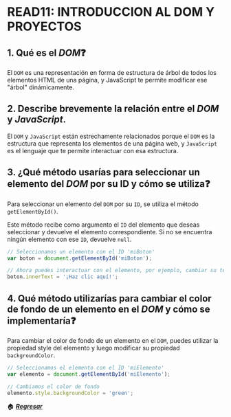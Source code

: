 # READ11: INTRODUCCION AL DOM Y PROYECTOS

## 1. Qué es el ***DOM***❓

El ```DOM``` es una representación en forma de estructura de árbol de todos los elementos HTML de una página, y JavaScript te permite modificar ese "árbol" dinámicamente.

## 2. Describe brevemente la relación entre el ***DOM*** y ***JavaScript***.

El ```DOM``` y ```JavaScript``` están estrechamente relacionados porque el ```DOM``` es la estructura que representa los elementos de una página web, y ```JavaScript``` es el lenguaje que te permite interactuar con esa estructura.

## 3. ¿Qué método usarías para seleccionar un elemento del ***DOM*** por su **ID** y cómo se utiliza❓

Para seleccionar un elemento del ```DOM``` por su ```ID```, se utiliza el método ```getElementById()```.

Este método recibe como argumento el ```ID``` del elemento que deseas seleccionar y devuelve el elemento correspondiente. Si no se encuentra ningún elemento con ese ```ID```, devuelve ```null```.

```js
// Seleccionamos un elemento con el ID 'miBoton'
var boton = document.getElementById('miBoton');

// Ahora puedes interactuar con el elemento, por ejemplo, cambiar su texto
boton.innerText = '¡Haz clic aquí!';
```

## 4. Qué método utilizarías para cambiar el color de fondo de un elemento en el ***DOM*** y cómo se implementaría❓

Para cambiar el color de fondo de un elemento en el ```DOM```, puedes utilizar la propiedad style del elemento y luego modificar su propiedad ```backgroundColor```.

```js
// Seleccionamos el elemento con el ID 'miElemento'
var elemento = document.getElementById('miElemento');

// Cambiamos el color de fondo
elemento.style.backgroundColor = 'green';
```

🏠 [***Regresar***](../README.md)
